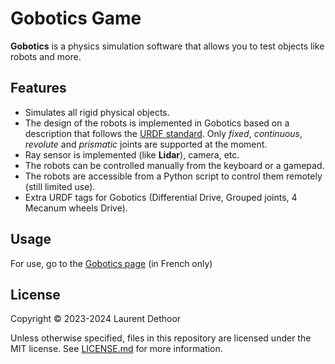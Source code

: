 # Gobotics Game

**Gobotics** is a physics simulation software that allows you to test objects like robots and more.

## Features

- Simulates all rigid physical objects.
- The design of the robots is implemented in Gobotics based on a description that follows the [URDF standard](http://wiki.ros.org/urdf/XML). Only *fixed*, *continuous*, *revolute* and *prismatic* joints are supported at the moment.
- Ray sensor is implemented (like **Lidar**), camera, etc.
- The robots can be controlled manually from the keyboard or a gamepad.
- The robots are accessible from a Python script to control them remotely (still limited use).
- Extra URDF tags for Gobotics (Differential Drive, Grouped joints, 4 Mecanum wheels Drive).

## Usage

For use, go to the [Gobotics page](https://gobotics.ld2studio.fr/) (in French only)

## License

Copyright © 2023-2024 Laurent Dethoor

Unless otherwise specified, files in this repository are licensed under the MIT license. See [LICENSE.md](LICENSE.md) for more information.


